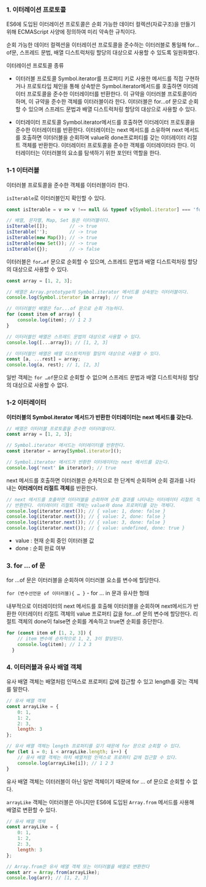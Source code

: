 ### 1. 이터레이션 프로토콜

ES6에 도입된 이터레이션 프로토콜은 순회 가능한 데이터 컬렉션(자료구조)을 만들기 위해 ECMAScript 사양에 정의하여 미리 약속한 규칙이다.

순회 가능한 데이터 컬렉션을 이터레이션 프로토콜을 준수하는 이터러블로 통일해 for…of문, 스프레드 문법, 배열 디스트럭처링 할당의 대상으로 사용할 수 있도록 일원화했다.

이터레이션 프로토콜 종류
- 이터러블 프로토콜
    Symbol.iterator를 프로퍼티 키로 사용한 메서드를 직접 구현하거나 프로토타입 체인을 통해 상속받은 Symbol.iterator메서드를 호출하면 이터레이터 프로토콜을 준수한 이터레이터를 반환한다. 이 규약을 이터러블 프로토콜이라 하며, 이 규약을 준수한 객체를 이터러블이라 한다.
    이터러블은 for…of 문으로 순회할 수 있으며 스프레드 문법과 배열 디스트럭처링 할당의 대상으로 사용할 수 있다.

- 이터레이터 프로토콜
    Symbol.iterator메서드를 호출하면 이터레이터 프로토콜을 준수한 이터레이터를 반환한다. 이터레이터는 next 메서드를 소유하며 next 메서드를 호출하면 이터러블을 순회하며 value와 done프로퍼티를 갖는 이터레이터 리절트 객체를 반환한다.
    이터레이터 프로토콜을 준수한 객체를 이터레이터라 한다. 이터레이터는 이터러블의 요소를 탐색하기 위한 포인터 역할을 한다.


### 1-1 이터러블

이터러블 프로토콜을 준수한 객체를 이터러블이라 한다.

`isIterable`로 이터러블인지 확인할 수 있다.

```jsx
const isIterable = v => v !== null && typeof v[Symbol.iterator] === 'function';

// 배열, 문자열, Map, Set 등은 이터러블이다.
isIterable([]);        // -> true
isIterable('');        // -> true
isIterable(new Map()); // -> true
isIterable(new Set()); // -> true
isIterable({});        // -> false
```

이터러블은 `for…of` 문으로 순회할 수 있으며, 스프레드 문법과 배열 디스트럭처링 할당의 대상으로 사용할 수 있다.

```jsx
const array = [1, 2, 3];

// 배열은 Array.prototype의 Symbol.iterator 메서드를 상속받는 이터러블이다.
console.log(Symbol.iterator in array); // true

// 이터러블인 배열은 for...of 문으로 순회 가능하다.
for (const item of array) {
    console.log(item); // 1 2 3
}

// 이터러블인 배열은 스프레드 문법의 대상으로 사용할 수 있다.
console.log([...array]); // [1, 2, 3]

// 이터러블인 배열은 배열 디스트럭처링 할당의 대상으로 사용할 수 있다.
const [a, ...rest] = array;
console.log(a, rest); // 1, [2, 3]
```

일반 객체는 `for …of`문으로 순회할 수 없으며 스프레드 문법과 배열 디스트럭처링 할당의 대상으로 사용할 수 없다.


### 1-2 이터레이터

**이터러블의 Symbol.iterator 메서드가 반환한 이터레이터는 next 메서드를 갖는다.**

```jsx
// 배열은 이터러블 프로토콜을 준수한 이터러블이다.
const array = [1, 2, 3];

// Symbol.iterator 메서드는 이터레이터를 반환한다.
const iterator = array[Symbol.iterator]();

// Symbol.iterator 메서드가 반환한 이터레이터는 next 메서드를 갖는다.
console.log('next' in iterator); // true
```

next 메서드를 호출하면 이터러블은 순차적으로 한 단계씩 순회하며 순회 결과를 나타내는 **이터레이터 리절트 객체**를 반환한다.

```jsx
// next 메서드를 호출하면 이터러블을 순회하며 순회 결과를 나타내는 이터레이터 리절트 객체를
// 반환한다. 이터레이터 리절트 객체는 value와 done 프로퍼티를 갖는 객체다.
console.log(iterator.next()); // { value: 1, done: false }
console.log(iterator.next()); // { value: 2, done: false }
console.log(iterator.next()); // { value: 3, done: false }
console.log(iterator.next()); // { value: undefined, done: true }
```

- value : 현재 순회 중인 이터러블 값
- done : 순회 완료 여부


### 3. for … of 문

for …of 문은 이터러블을 순회하며 이터러블 요소를 변수에 할당한다.

`for (변수선언문 of 이터러블){ … }` - for … in 문과 유사한 형태

내부적으로 이터레이터의 next 메서드를 호출해 이터러블을 순회하며 next메서드가 반환한 이터레이터 리절트 객체의 value 프로퍼티 값을 for…of 문의 변수에 할당한다. 리절트 객체의 done이 false면 순회를 계속하고 true면 순회를 중단한다.

```jsx
for (const item of [1, 2, 3]) {
    // item 변수에 순차적으로 1, 2, 3이 할당된다.
    console.log(item); // 1 2 3
  }
```


### 4. 이터러블과 유사 배열 객체

유사 배열 객체는 배열처럼 인덱스로 프로퍼티 값에 접근할 수 있고 length를 갖는 객체를 말한다.

```jsx
// 유사 배열 객체
const arrayLike = {
    0: 1,
    1: 2,
    2: 3,
    length: 3
};

// 유사 배열 객체는 length 프로퍼티를 갖기 때문에 for 문으로 순회할 수 있다.
for (let i = 0; i < arrayLike.length; i++) {
    // 유사 배열 객체는 마치 배열처럼 인덱스로 프로퍼티 값에 접근할 수 있다.
    console.log(arrayLike[i]); // 1 2 3
}
```
유사 배열 객체는 이터러블이 아닌 일반 객체이기 때문에 for … of 문으로 순회할 수 없다.  

`arrayLike` 객체는 이터러블은 아니지만 ES6에 도입된 `Array.from` 메서드를 사용해 배열로 변환할 수 있다.

```jsx
// 유사 배열 객체
const arrayLike = {
    0: 1,
    1: 2,
    2: 3,
    length: 3
};

// Array.from은 유사 배열 객체 또는 이터러블을 배열로 변환한다
const arr = Array.from(arrayLike);
console.log(arr); // [1, 2, 3]
```
